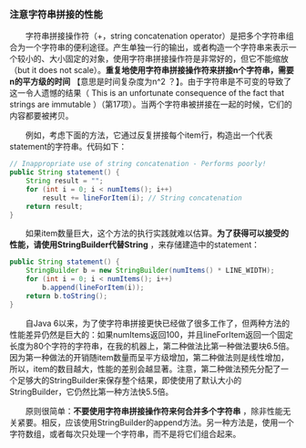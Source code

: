 ### 注意字符串拼接的性能

&emsp;&emsp;字符串拼接操作符（+，string concatenation operator）是把多个字符串组合为一个字符串的便利途径。产生单独一行的输出，或者构造一个字符串来表示一个较小的、大小固定的对象，使用字符串拼接操作符是非常好的，但它不能缩放（but it does not scale）。**重复地使用字符串拼接操作符来拼接n个字符串，需要n的平方级的时间** 【意思是时间复杂度为n^2 ？】。由于字符串是不可变的导致了这一令人遗憾的结果（ This is an unfortunate consequence of the fact that strings are immutable ）（第17项）。当两个字符串被拼接在一起的时候，它们的内容都要被拷贝。

&emsp;&emsp;例如，考虑下面的方法，它通过反复拼接每个item行，构造出一个代表statement的字符串。代码如下：

```java
// Inappropriate use of string concatenation - Performs poorly!
public String statement() {
    String result = "";
    for (int i = 0; i < numItems(); i++)
        result += lineForItem(i); // String concatenation
    return result;
}
```

&emsp;&emsp;如果item数量巨大，这个方法的执行实践就难以估算。**为了获得可以接受的性能，请使用StringBuilder代替String** ，来存储建造中的statement：

```java
public String statement() {
    StringBuilder b = new StringBuilder(numItems() * LINE_WIDTH);
    for (int i = 0; i < numItems(); i++)
        b.append(lineForItem(i));
    return b.toString();
}
```

&emsp;&emsp;自Java 6以来，为了使字符串拼接更快已经做了很多工作了，但两种方法的性能差异仍然是巨大的：如果numItems返回100，并且lineForItem返回一个固定长度为80个字符的字符串，在我的机器上，第二种做法比第一种做法要块6.5倍。因为第一种做法的开销随item数量而呈平方级增加，第二种做法则是线性增加，所以，item的数目越大，性能的差别会越显著。注意，第二种做法预先分配了一个足够大的StringBuilder来保存整个结果，即使使用了默认大小的StringBuilder，它仍然比第一种方法快5.5倍。

&emsp;&emsp;原则很简单：**不要使用字符串拼接操作符来何合并多个字符串** ，除非性能无关紧要。相反，应该使用StringBuilder的append方法。另一种方法是，使用一个字符数组，或者每次只处理一个字符串，而不是将它们组合起来。